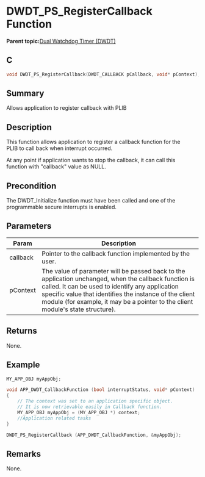 # DWDT\_PS\_RegisterCallback Function

**Parent topic:**[Dual Watchdog Timer \(DWDT\)](GUID-A1DD4B6F-25A6-404C-828C-396AB3D1C637.md)

## C

```c
void DWDT_PS_RegisterCallback(DWDT_CALLBACK pCallback, void* pContext);
```

## Summary

Allows application to register callback with PLIB

## Description

This function allows application to register a callback function for the<br />PLIB to call back when interrupt occurred.

At any point if application wants to stop the callback, it can call this<br />function with "callback" value as NULL.

## Precondition

The DWDT\_Initialize function must have been called and one of the programmable secure interrupts is enabled.

## Parameters

|Param|Description|
|-----|-----------|
|callback|Pointer to the callback function implemented by the user.|
|pContext|The value of parameter will be passed back to the application unchanged, when the callback function is called. It can be used to identify any application specific value that identifies the instance of the client module \(for example, it may be a pointer to the client module's state structure\).|

## Returns

None.

## Example

```c
MY_APP_OBJ myAppObj;

void APP_DWDT_CallbackFunction (bool interruptStatus, void* pContext)
{
    // The context was set to an application specific object.
    // It is now retrievable easily in Callback function.
    MY_APP_OBJ myAppObj = (MY_APP_OBJ *) context;
    //Application related tasks
}

DWDT_PS_RegisterCallback (APP_DWDT_CallbackFunction, &myAppObj);
```

## Remarks

None.

